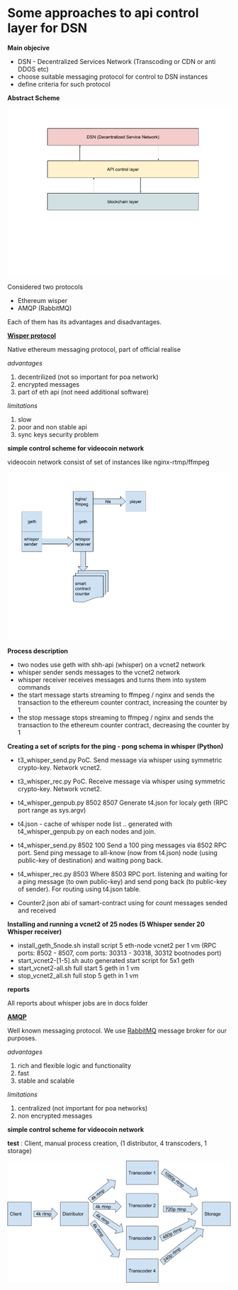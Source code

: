 Some approaches to api control layer for DSN
============================================

**Main objecive**

- DSN - Decentralized Services Network (Transcoding or CDN or anti DDOS etc)
- choose suitable messaging protocol for control to DSN instances
- define criteria for such protocol

**Abstract Scheme**

![DSN](./docs/dsn.png)

Considered two protocols
- Ethereum wisper
- AMQP (RabbitMQ)

Each of them has its advantages and disadvantages.

**[Wisper protocol](https://github.com/ethereum/go-ethereum/wiki/Whisper)**

Native ethereum messaging protocol, part of official realise

*advantages*

1. decentrilized (not so important for poa network)
2. encrypted messages
3. part of eth api (not need additional software)

*limitations*

1. slow
2. poor and non stable api
3. sync keys security problem


**simple control scheme for videocoin network**

videocoin network consist of set of instances like nginx-rtmp/ffmpeg

![test scheme](./docs/whisper1.png)

**Process description**

- two nodes use geth with shh-api (whisper) on a vcnet2 network
- whisper sender sends messages to the vcnet2 network
- whisper receiver receives messages and turns them into system commands
- the start message starts streaming to ffmpeg / nginx and sends the transaction to the ethereum counter contract, increasing the counter by 1
- the stop message stops streaming to ffmpeg / nginx and sends the transaction to the ethereum counter contract, decreasing the counter by 1

**Creating a set of scripts for the ping - pong schema in whisper (Python)**

- t3_whisper_send.py PoC. Send message via whisper using symmetric crypto-key. Network vcnet2.

- t3_whisper_rec.py PoC. Receive message via whisper using symmetric crypto-key. Network vcnet2.

- t4_whisper_genpub.py 8502 8507 Generate t4.json for localy geth (RPC port range as sys.argv) 
- t4.json - cache of whisper node list .. generated with t4_whisper_genpub.py on each nodes and join.

- t4_whisper_send.py 8502 100 Send a 100 ping messages via 8502 RPC port. Send ping message 
to all-know (now from t4.json) node (using public-key of destination) and waiting pong back.

- t4_whisper_rec.py 8503 Where 8503 RPC port. listening and waiting for a ping message (to own public-key) and send pong back (to public-key of sender). For routing using t4.json table.

- Counter2.json abi of samart-contract using for count messages sended and received


**Installing and running a vcnet2 of 25 nodes (5 Whisper sender 20 Whisper receiver)**


- install_geth_5node.sh install script 5 eth-node vcnet2 per 1 vm (RPC ports: 8502 - 8507, com ports: 30313 - 30318, 30312 bootnodes port)
- start_vcnet2-[1-5].sh auto generated start script for 5x1 geth
- start_vcnet2-all.sh full start 5 geth in 1 vm
- stop_vcnet2_all.sh full stop 5 geth in 1 vm

**reports**

All reports about whisper jobs are in docs folder



**[AMQP](http://www.amqp.org/)**

Well known messaging protocol. We use [RabbitMQ](https://www.rabbitmq.com/) message broker for our purposes.


*advantages*

1. rich and flexible logic and functionality
2. fast
3. stable and scalable

*limitations*

1. centralized (not important for poa networks)
2. non encrypted messages

**simple control scheme for videocoin network**

**test** : Client, manual process creation, (1 distributor, 4 transcoders, 1 storage)

![test scheme - network layer](./docs/amqp_scheme1.png)





